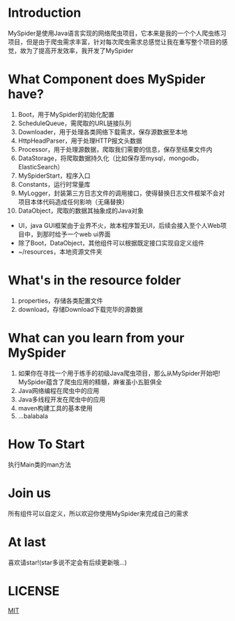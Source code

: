 # Introduction

MySpider是使用Java语言实现的网络爬虫项目，它本来是我的一个个人爬虫练习项目，但是由于爬虫需求丰富，针对每次爬虫需求总感觉让我在重写整个项目的感觉，故为了提高开发效率，我开发了MySpider

# What Component does MySpider have?

1. Boot，用于MySpider的初始化配置
2. ScheduleQueue，需爬取的URL链接队列
3. Downloader，用于处理各类网络下载需求，保存源数据至本地
4. HttpHeadParser，用于处理HTTP报文头数据
5. Processor，用于处理源数据，爬取我们需要的信息，保存至结果文件内
6. DataStorage，将爬取数据持久化（比如保存至mysql，mongodb，ElasticSearch）
7. MySpiderStart，程序入口
8. Constants，运行时常量库
9. MyLogger，封装第三方日志文件的调用接口，使得替换日志文件框架不会对项目本体代码造成任何影响（无痛替换）
10. DataObject，爬取的数据其抽象成的Java对象

 
 * UI，java GUI框架由于业界不火，故本程序暂无UI，后续会接入至个人Web项目中，到那时给予一个web ui界面
 * 除了Boot，DataObject，其他组件可以根据既定接口实现自定义组件
 * ~/resources，本地资源文件夹
 
 # What's in the resource folder
 
 1. properties，存储各类配置文件
 2. download，存储Download下载完毕的源数据
 
 # What can you learn from your MySpider
 
 1. 如果你在寻找一个用于练手的初级Java爬虫项目，那么从MySpider开始吧! MySpider蕴含了爬虫应用的精髓，麻雀虽小五脏俱全
 2. Java网络编程在爬虫中的应用
 3. Java多线程开发在爬虫中的应用
 4. maven构建工具的基本使用
 5. ...balabala
 
 # How To Start
 
 执行Main类的man方法
 
 # Join us
 
 所有组件可以自定义，所以欢迎你使用MySpider来完成自己的需求
 
 # At last
 
 喜欢请star!(star多说不定会有后续更新哦...)
 
 
# LICENSE

[MIT](https://github.com/zazaluMonster/MySpider/blob/master/LICENSE)
